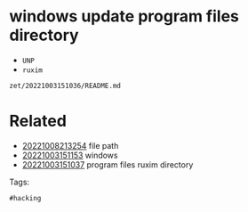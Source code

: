 # windows update program files directory

- `UNP`
- `ruxim`

` zet/20221003151036/README.md `

# Related

- [20221008213254](/zet/20221008213254/README.md) file path
- [20221003151153](/zet/20221003151153/README.md) windows
- [20221003151037](/zet/20221003151037/README.md) program files ruxim directory

Tags:

    #hacking
